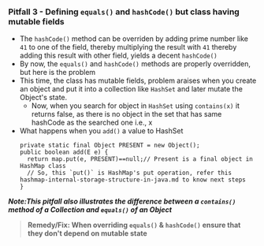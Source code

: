 ### Pitfall 3 - Defining `equals()` and `hashCode()` but class having mutable fields

- The `hashCode()` method can be overriden by adding prime number like `41` to one of the field, thereby multiplying the result with `41` thereby adding this result with other field, yields a decent `hashCode()`
- By now, the `equals()` and `hashCode()` methods are properly overridden, but here is the problem 
- This time, the class has mutable fields, problem araises when you create an object and put it into a collection like `HashSet` and later mutate the Object's state.
  - Now, when you search for object in `HashSet` using `contains(x)` it returns false, as there is no object in the set that has same hashCode as the searched one i.e., x
- What happens when you `add()` a value to HashSet
  ```
  private static final Object PRESENT = new Object();
  public boolean add(E e) {
    return map.put(e, PRESENT)==null;// Present is a final object in HashMap class
    // So, this `put()` is HashMap's put operation, refer this hashmap-internal-storage-structure-in-java.md to know next steps
  }
  ```

***Note:This pitfall also illustrates the difference between a `contains()` method of a Collection and `equals()` of an Object***

> **Remedy/Fix: When overriding `equals()` & `hashCode()` ensure that they don't depend on mutable state**